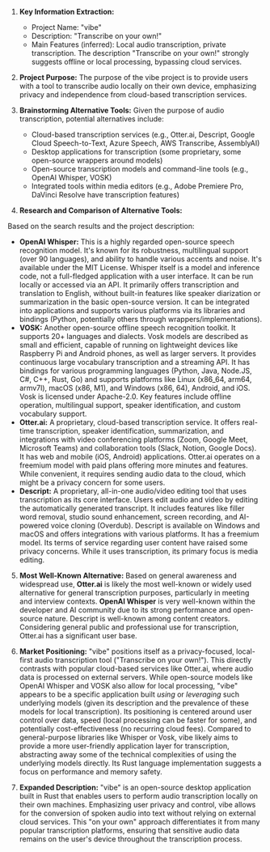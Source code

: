 1.  **Key Information Extraction:**
    *   Project Name: "vibe"
    *   Description: "Transcribe on your own!"
    *   Main Features (inferred): Local audio transcription, private transcription. The description "Transcribe on your own!" strongly suggests offline or local processing, bypassing cloud services.

2.  **Project Purpose:**
    The purpose of the vibe project is to provide users with a tool to transcribe audio locally on their own device, emphasizing privacy and independence from cloud-based transcription services.

3.  **Brainstorming Alternative Tools:**
    Given the purpose of audio transcription, potential alternatives include:
    *   Cloud-based transcription services (e.g., Otter.ai, Descript, Google Cloud Speech-to-Text, Azure Speech, AWS Transcribe, AssemblyAI)
    *   Desktop applications for transcription (some proprietary, some open-source wrappers around models)
    *   Open-source transcription models and command-line tools (e.g., OpenAI Whisper, VOSK)
    *   Integrated tools within media editors (e.g., Adobe Premiere Pro, DaVinci Resolve have transcription features)

4.  **Research and Comparison of Alternative Tools:**

Based on the search results and the project description:

*   **OpenAI Whisper:** This is a highly regarded open-source speech recognition model. It's known for its robustness, multilingual support (over 90 languages), and ability to handle various accents and noise. It's available under the MIT License. Whisper itself is a model and inference code, not a full-fledged application with a user interface. It can be run locally or accessed via an API. It primarily offers transcription and translation to English, without built-in features like speaker diarization or summarization in the basic open-source version. It can be integrated into applications and supports various platforms via its libraries and bindings (Python, potentially others through wrappers/implementations).
*   **VOSK:** Another open-source offline speech recognition toolkit. It supports 20+ languages and dialects. Vosk models are described as small and efficient, capable of running on lightweight devices like Raspberry Pi and Android phones, as well as larger servers. It provides continuous large vocabulary transcription and a streaming API. It has bindings for various programming languages (Python, Java, Node.JS, C#, C++, Rust, Go) and supports platforms like Linux (x86_64, arm64, armv7l), macOS (x86, M1), and Windows (x86, 64), Android, and iOS. Vosk is licensed under Apache-2.0. Key features include offline operation, multilingual support, speaker identification, and custom vocabulary support.
*   **Otter.ai:** A proprietary, cloud-based transcription service. It offers real-time transcription, speaker identification, summarization, and integrations with video conferencing platforms (Zoom, Google Meet, Microsoft Teams) and collaboration tools (Slack, Notion, Google Docs). It has web and mobile (iOS, Android) applications. Otter.ai operates on a freemium model with paid plans offering more minutes and features. While convenient, it requires sending audio data to the cloud, which might be a privacy concern for some users.
*   **Descript:** A proprietary, all-in-one audio/video editing tool that uses transcription as its core interface. Users edit audio and video by editing the automatically generated transcript. It includes features like filler word removal, studio sound enhancement, screen recording, and AI-powered voice cloning (Overdub). Descript is available on Windows and macOS and offers integrations with various platforms. It has a freemium model. Its terms of service regarding user content have raised some privacy concerns. While it uses transcription, its primary focus is media editing.

5.  **Most Well-Known Alternative:**
    Based on general awareness and widespread use, **Otter.ai** is likely the most well-known or widely used alternative for general transcription purposes, particularly in meeting and interview contexts. **OpenAI Whisper** is very well-known within the developer and AI community due to its strong performance and open-source nature. Descript is well-known among content creators. Considering general public and professional use for transcription, Otter.ai has a significant user base.

6.  **Market Positioning:**
    "vibe" positions itself as a privacy-focused, local-first audio transcription tool ("Transcribe on your own!"). This directly contrasts with popular cloud-based services like Otter.ai, where audio data is processed on external servers. While open-source models like OpenAI Whisper and VOSK also allow for local processing, "vibe" appears to be a specific application built *using* or *leveraging* such underlying models (given its description and the prevalence of these models for local transcription). Its positioning is centered around user control over data, speed (local processing can be faster for some), and potentially cost-effectiveness (no recurring cloud fees). Compared to general-purpose libraries like Whisper or Vosk, vibe likely aims to provide a more user-friendly application layer for transcription, abstracting away some of the technical complexities of using the underlying models directly. Its Rust language implementation suggests a focus on performance and memory safety.

7.  **Expanded Description:**
    "vibe" is an open-source desktop application built in Rust that enables users to perform audio transcription locally on their own machines. Emphasizing user privacy and control, vibe allows for the conversion of spoken audio into text without relying on external cloud services. This "on your own" approach differentiates it from many popular transcription platforms, ensuring that sensitive audio data remains on the user's device throughout the transcription process.